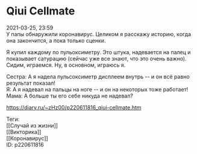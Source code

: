Qiui Cellmate
==============

   
 2021-03-25, 23:59   
  У папы обнаружили коронавирус. Целиком я расскажу историю, когда она закончится, а пока только сценки.   
   
 Я купил каждому по пульоксиметру. Это штука, надевается на палец и показывает сатурацию (сейчас уже все знают, что это очень важно). Сидим, играемся. Ну, в основном, играюсь я.   
   
 Сестра: А я надела пульсоксиметр дисплеем внутрь -- и он всё равно результат показал!   
 Я: А я надевал на пальцы на ноге -- и он на некоторых тоже работает!   
 Мама: А больше ты его себе никуда не надевал?   
    
 <https://diary.ru/~zHz00/p220611816_qiui-cellmate.htm>   
   
 Теги:   
 [[Случай из жизни]]   
 [[Викторика]]   
 [[Коронавирус]]   
 ID: p220611816